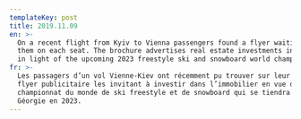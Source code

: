 ```yaml
---
templateKey: post
title: 2019.11.09
en: >-
  On a recent flight from Kyiv to Vienna passengers found a flyer waiting for
  them on each seat. The brochure advertises real estate investments in Georgia
  in light of the upcoming 2023 freestyle ski and snowboard world championship. 
fr: >-
  Les passagers d’un vol Vienne-Kiev ont récemment pu trouver sur leur siège un
  flyer publicitaire les invitant à investir dans l’immobilier en vue du
  championnat du monde de ski freestyle et de snowboard qui se tiendra en
  Géorgie en 2023.
---
```


